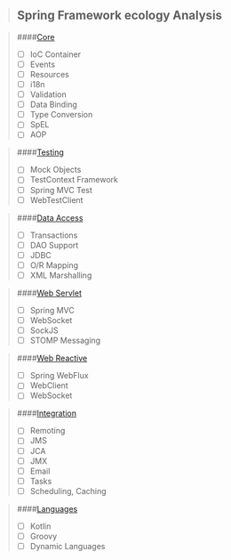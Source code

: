 > ## Spring Framework ecology Analysis


> ####[Core](https://docs.spring.io/spring/docs/5.2.1.RELEASE/spring-framework-reference/core.html#spring-core)
> - [ ] IoC Container 
> - [ ] Events
> - [ ] Resources
> - [ ] i18n
> - [ ] Validation
> - [ ] Data Binding
> - [ ] Type Conversion
> - [ ] SpEL
> - [ ] AOP

> ####[Testing](https://docs.spring.io/spring/docs/5.2.1.RELEASE/spring-framework-reference/testing.html#testing)
> - [ ] Mock Objects
> - [ ] TestContext Framework
> - [ ] Spring MVC Test
> - [ ] WebTestClient

> ####[Data Access](https://docs.spring.io/spring/docs/5.2.1.RELEASE/spring-framework-reference/data-access.html#spring-data-tier)
> - [ ] Transactions
> - [ ] DAO Support
> - [ ] JDBC
> - [ ] O/R Mapping
> - [ ] XML Marshalling

> ####[Web Servlet](https://docs.spring.io/spring/docs/5.2.1.RELEASE/spring-framework-reference/web.html#spring-web)
> - [ ] Spring MVC
> - [ ] WebSocket
> - [ ] SockJS
> - [ ] STOMP Messaging

> ####[Web Reactive](https://docs.spring.io/spring/docs/5.2.1.RELEASE/spring-framework-reference/web-reactive.html#spring-webflux)
> - [ ] Spring WebFlux
> - [ ] WebClient
> - [ ] WebSocket

> ####[Integration](https://docs.spring.io/spring/docs/5.2.1.RELEASE/spring-framework-reference/integration.html#spring-integration)
> - [ ] Remoting
> - [ ] JMS
> - [ ] JCA
> - [ ] JMX
> - [ ] Email
> - [ ] Tasks
> - [ ] Scheduling, Caching

> ####[Languages](https://docs.spring.io/spring/docs/5.2.1.RELEASE/spring-framework-reference/languages.html#languages)
> - [ ] Kotlin
> - [ ] Groovy
> - [ ] Dynamic Languages
